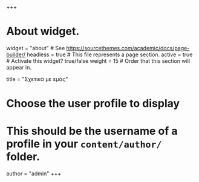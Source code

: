 +++
# About widget.
widget = "about"  # See https://sourcethemes.com/academic/docs/page-builder/
headless = true  # This file represents a page section.
active = true  # Activate this widget? true/false
weight = 15  # Order that this section will appear in.

title = "Σχετικά με εμάς"

# Choose the user profile to display
# This should be the username of a profile in your `content/author/` folder.
author = "admin"
+++
